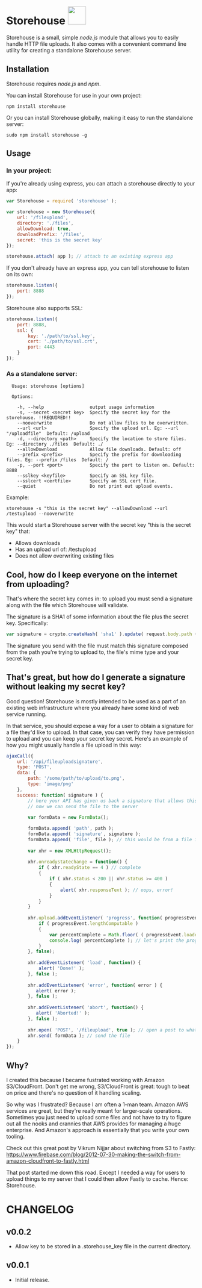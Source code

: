 Storehouse <img src="https://raw.github.com/andyburke/node-storehouse/master/storehouse.png" width="48" height="48" />
=========

Storehouse is a small, simple *node.js* module that allows you to easily handle HTTP file uploads. It also comes with a convenient command line utility for creating a standalone Storehouse server.

## Installation

Storehouse requires *node.js* and *npm*.

You can install Storehouse for use in your own project:

```
npm install storehouse
```

Or you can install Storehouse globally, making it easy to run the standalone server:

```
sudo npm install storehouse -g
```

## Usage

### In your project:

If you're already using express, you can attach a storehouse directly to your app:

```javascript
var Storehouse = require( 'storehouse' );

var storehouse = new Storehouse({
    url: '/fileupload',
    directory: './files',
    allowDownload: true,
    downloadPrefix: '/files',
    secret: 'this is the secret key'
});

storehouse.attach( app ); // attach to an existing express app
```

If you don't already have an express app, you can tell storehouse to listen on its own:

```javascript
storehouse.listen({
    port: 8888 
});
```

Storehouse also supports SSL:

```javascript
storehouse.listen({
    port: 8888,
    ssl: {
        key: './path/to/ssl.key',
        cert: './path/to/ssl.crt',
        port: 4443
    }
});
```

### As a standalone server:

```
  Usage: storehouse [options]

  Options:

    -h, --help                 output usage information
    -s, --secret <secret key>  Specify the secret key for the storehouse. !!REQUIRED!!
    --nooverwrite              Do not allow files to be overwritten.
    --url <url>                Specify the upload url. Eg: --url "/uploadfile"  Default: /upload
    -d, --directory <path>     Specify the location to store files. Eg: --directory ./files  Default: ./
    --allowDownload            Allow file downloads. Default: off
    --prefix <prefix>          Specify the prefix for downloading files. Eg: --prefix /files  Default: /
    -p, --port <port>          Specify the port to listen on. Default: 8888
    --sslkey <keyfile>         Specify an SSL key file.
    --sslcert <certfile>       Specify an SSL cert file.
    --quiet                    Do not print out upload events.
```

Example:

```
storehouse -s "this is the secret key" --allowDownload --url /testupload --nooverwrite
```

This would start a Storehouse server with the secret key "this is the secret key" that:
 - Allows downloads
 - Has an upload url of: /testupload
 - Does not allow overwriting existing files

## Cool, how do I keep everyone on the internet from uploading?

That's where the secret key comes in: to upload you must send a signature along with the file which Storehouse will validate.

The signature is a SHA1 of some information about the file plus the secret key. Specifically:

```javascript
var signature = crypto.createHash( 'sha1' ).update( request.body.path + fileInfo.type + self.options.secret ).digest( 'hex' );
```

The signature you send with the file must match this signature composed from the path you're trying to upload to, the file's mime type and your secret key.

## That's great, but how do I generate a signature without leaking my secret key?

Good question! Storehouse is mostly intended to be used as a part of an existing web infrastructure where you already have some kind of web service running.

In that service, you should expose a way for a user to obtain a signature for a file they'd like to upload. In that case, you can verify they have permission to upload and you can keep your secret key secret. Here's an example of how you might usually handle a file upload in this way:

```javascript
ajaxCall({
    url: '/api/fileuploadsignature',
    type: 'POST',
    data: {
        path: '/some/path/to/upload/to.png',
        type: 'image/png'
    },
    success: function( signature ) {
        // here your API has given us back a signature that allows this file to be uploaded,
        // now we can send the file to the server
        
        var formData = new FormData();

        formData.append( 'path', path );
        formData.append( 'signature', signature );
        formData.append( 'file', file ); // this would be from a file input in a form, for example
     
        var xhr = new XMLHttpRequest();
        
        xhr.onreadystatechange = function() {
            if ( xhr.readyState == 4 ) // complete
            {
                if ( xhr.status < 200 || xhr.status >= 400 )
                {
                    alert( xhr.responseText ); // oops, error!
                }
            }
        }
     
        xhr.upload.addEventListener( 'progress', function( progressEvent ) {
            if ( progressEvent.lengthComputable )
            {
                var percentComplete = Math.floor( ( progressEvent.loaded / progressEvent.total ) * 100 );
                console.log( percentComplete ); // let's print the progress of our upload to the console
            }
        }, false);
         
        xhr.addEventListener( 'load', function() {
            alert( 'Done!' );
        }, false );
         
        xhr.addEventListener( 'error', function( error ) {
           alert( error );
        }, false );
        
        xhr.addEventListener( 'abort', function() {
           alert( 'Aborted!' );
        }, false );
    
        xhr.open( 'POST', '/fileupload', true ); // open a post to whatever URL you've configured Storehouse to listen to
        xhr.send( formData ); // send the file
    }
});
```

## Why?

I created this because I became fustrated working with Amazon S3/CloudFront. Don't get me wrong, S3/CloudFront is great: tough to beat on price and there's no question of it handling scaling.

So why was I frustrated? Because I am often a 1-man team. Amazon AWS services are great, but they're really meant for larger-scale operations. Sometimes you just need to upload some files and not have to try to figure out all the nooks and crannies that AWS provides for managing a huge enterprise. And Amazon's approach is essentially that you write your own tooling.

Check out this great post by Vikrum Nijjar about switching from S3 to Fastly: https://www.firebase.com/blog/2012-07-30-making-the-switch-from-amazon-cloudfront-to-fastly.html

That post started me down this road. Except I needed a way for users to upload things to my server that I could then allow Fastly to cache. Hence: Storehouse.

# CHANGELOG

v0.0.2
------
- Allow key to be stored in a .storehouse_key file in the current directory.

v0.0.1
------
- Initial release.